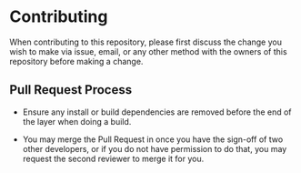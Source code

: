 # Contributing

When contributing to this repository, please first discuss the change you wish to make via issue, email, or any other method with the owners of this repository before making a change.

## Pull Request Process

- Ensure any install or build dependencies are removed before the end of the layer when doing a build.

- You may merge the Pull Request in once you have the sign-off of two other developers, or if you do not have permission to do that, you may request the second reviewer to merge it for you.